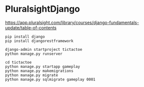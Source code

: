 # PluralsightDjango
https://app.pluralsight.com/library/courses/django-fundamentals-update/table-of-contents

```
pip install django
pip install djangorestframework
```

```
django-admin startproject tictactoe
python manage.py runserver
```

```
cd tictactoe
python manage.py startapp gameplay
python manage.py makemigrations
python manage.py migrate
python manage.py sqlmigrate gameplay 0001
```
